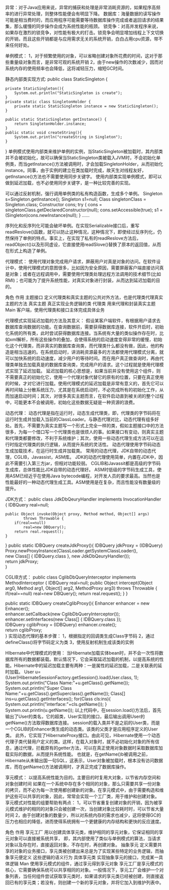 异常：对于Java应用来说，异常的捕获和处理是非常消耗资源的，如果程序高频率的进行异常处理，则整体性能便会有明显下降。
数据库：海量数据的读写操作可能是相当费时的，而应用程序可能需要等待数据库操作完成或者返回请求的结果集，那么缓慢的同步操作会成为系统性能的瓶颈。
锁竞争：对高并发程序来说，如果存在激烈的锁竞争，对性能有极大的打击。锁竞争会明显增加线程上下文切换的开销，而且这些开销都是与应用需求无关的系统开销，白白占用cpu资源，带不来任何好处。

单例模式：
1，对于频繁使用的对象，可以省略创建对象所花费的时间，这对于那些重量级对象而言，是非常可观的系统开销
2，由于new操作的次数减少，因而对系统内存的使用频率也会降低，这将减轻压力，缩短GC时间。

静态内部类实现方式:
public class StaticSingleton {

	private StaticSingleton(){
		System.out.println("StaticSingleton is create");
	}
	private static class SingletonHolder {
		private static StaticSingleton instance = new StaticSingleton();
	}

	public static StaticSingleton getInstance() {
		return SingletonHolder.instance;
	}
	public static void createString(){
		System.out.println("createString in Singleton");
	}
}
单例模式使用内部类来维护单例的实例，当StaticSingleton被加载时，其内部类并不会被初始化，故可以确保当StaticSingleton类被载入JVM时，不会初始化单例类，而当getInstance()方法被调用时，才会加载SingletonHolder，从而初始化instance。同事，由于实例的建立在类加载时完成，故天生对线程友好，getInstance()方法也不需要使用同步关键字。
使用内部类实现单例模式，即可以做到延迟加载，也不必使用同步关键字，是一种比较完善的实现。

可以通过反射机制，强行调用单例类的私有构造函数，生成多个单例。
Singleton s=Singleton.getInstance();
		Singleton s1=null;
		Class singletonClass = Singleton.class;
		Constructor cons;
		try {
			cons = singletonClass.getDeclaredConstructor(null);
			cons.setAccessible(true);
			s1 = (Singleton)cons.newInstance(null);
		}
    ......

序列化和反序列化可能会破坏单例。在实现Serializable接口后，重写readReslove()函数，就可以防止这种情况，这种情况下，即使经过反序列化，仍然保持了单例的特点。事实上，在实现了私有的readReslove方法后，readObject()以及形同虚设，它直接使用readSlove()替换了原本的返回值，从而在形式上构造了单例。

代理模式：
使用代理对象完成用户请求，屏蔽用户对真是对象的访问。在软件设计中，使用代理模式的意图很多，比如因为安全原因，需要屏蔽客户端直接访问真是对象；或者在远程调用中，需要使用代理类处理远程方法调用的技术细节(比如RMI)；也可能为了提升系统性能，对真实对象进行封装，从而达到延迟加载的目的。

角色               作用
主题接口      定义代理类和真实主题的公共对外方法，也是代理类代理真实主题的方法
真实主题      真正实现业务逻辑的类
代理类        用来代理和封装真实主题
Main         客户端，使用代理类和接口主体完成具体业务

代理模式实现延迟加载的方法及其意义：
假设某客户端软件，有根据用户请求去数据库查询数据的功能。在查询数据前，需要获得数据库连接，软件开启时，初始化系统的所有类，此时尝试获得数据库连接。当系统有大量的类似操作存在时，比如xml解析，所有这些操作的叠加，会使得系统的启动速度变得非常的缓慢，初始化这个代理类，而非真实的数据库查询类，而代理类什么都没有做，因此，他的构造是相当迅速的。在系统启动时，讲消耗资源最多的方法都使用代理模式分离，就可以加快系统的启动速度，减少用户的等待时间。而在用户真正做查询时，再由代理类单独去加载真是的数据库查询类，完成用户的请求。这个过程就是使用代理模式实现了延迟加载。
延迟加载的核心思想是，如果当前并没有使用这个组件，则不需要真正的初始化它，使用一个代理对象代替它的原有的位置，只要在真正使用的时候，才对它进行加载。使用代理模式的延迟加载是非常有意义的，首先它可以再时间轴上分散系统压力，尤其是在系统启动时，不必完成所有的初始化工作，从而加速启动时间；其次，对很多真实主题而言，在软件启动直到被关闭的整个过程中，可能更本不会被调用，初始化这些数据无疑是一种资源的浪费。

动态代理：
动态代理是指在运行时，动态生成代理类，即，代理类的字节码将在运行时生成并加载入当前的ClassLoader。与静态代理对比，动态代理有组多好处。首先，不需要为真实主题写一个形式上完全一样的类，假如主题接口中的方法很多，为每一个借口写一个代理类也是很烦人的事。如果接口有变动，则真实主题和代理类都要修改，不利于系统维护；其次，使用一些动态代理生成方法可以在运行时指定代理类的执行逻辑，从而提升系统的灵活性。
动态代理使用字节码动态生成加载技术，在运行时生成并加载类。
常用的动态代理，JDK自带的动态代理，CGLIB，Javassist，ASM库。
JDK的动态代理使用简单，内置在JDK中，因此不需要引入第三方jar，但相对功能较弱。
CGLIB和Javassit都是高级的字节码生成库，总体性能比JDK自带的动态代理好。
ASM时低级的字节码生成工具，使用ASM已经近乎在使用Java bytecode编程，对开发人员的要求最高。当然也是性能最好的一种动态代理生成工具。ASM使用是在复杂，而且性能没有数量级的提升。

JDK方式：
public class JdkDbQeuryHandler implements InvocationHandler {
	IDBQuery real=null;

	public Object invoke(Object proxy, Method method, Object[] args)
			throws Throwable {
		if(real==null)
			real=new DBQuery();
		return real.request();
	}
}
public static IDBQuery createJdkProxy(){
		IDBQuery jdkProxy = (IDBQuery) Proxy.newProxyInstance(ClassLoader.getSystemClassLoader(),  
	                new Class[] { IDBQuery.class }, new JdkDbQeuryHandler());  
	        return jdkProxy;  
	}

CGLIB方式：
public class CglibDbQueryInterceptor implements MethodInterceptor {
	IDBQuery real=null;
	public Object intercept(Object arg0, Method arg1, Object[] arg2,
			MethodProxy arg3) throws Throwable {
		if(real==null)
			real=new DBQuery();
		return real.request();
	}
}

public static IDBQuery createCglibProxy(){
      Enhancer enhancer = new Enhancer();  
      enhancer.setCallback(new CglibDbQueryInterceptor());  
      enhancer.setInterfaces(new Class[] { IDBQuery.class });  
      IDBQuery cglibProxy = (IDBQuery) enhancer.create();  
      return cglibProxy;  
}
实现动态代理的基本步骤：
1，根据指定的回调类生成Class字节码
2，通过defineClass()将字节码定义为类
3，使用反射机制生成该类的实例

HIbernate中代理模式的使用：
当Hibernate加载实体bean时，并不会一次性将数据库所有的数据都装载。默认情况下，它会采取延迟加载的机制，以提高系统的性能。Hibernate中的延迟加载主要有两种：一是属性的延迟加载，二是关联表的延时加载。
User u=(User)HibernateSessionFactory.getSession().load(User.class, 1);
System.out.println("Class Name:"+u.getClass().getName());
System.out.println("Super Class Name:"+u.getClass().getSuperclass().getName());
Class[] ins=u.getClass().getInterfaces();
for(Class cls:ins){
	System.out.println("interface:"+cls.getName());
}
System.out.println(u.getName());
以上代码中，在session.load()方法后，首先输出了User的类名，它的超类，User实现的接口，最后输出调用User的getName()方法取得数据库连接。
session的载入类并不是之前的User类，而是一个CGLIB的Enhancer类生成的动态类。该类的父类才是应用程序定义的User类。
此外，它实现了HibernateProxy接口。由此可见，Hibernate使用一个动态代理子类代替用户定义的类。这样，在载入对象时，就不必初始化对象的所有信息，通过代理，拦截原有的getter方法，可以在真正使用对象数据时采取数据库加载实际的数据，从而提升系统性能。
也就是，在getName()b被调用之前，Hibernate从未输出国一句SQL，这表示，User对象被加载时，根本没有访问数据库，而在getName()方法被调用时，才真正完成了数据库操作。

享元模式： 以提高系统性能为目的。主要目的时复用大对象，以节省内存空间和对象创建时间
如果在一个系统中存在多个相同的对象，那么只需要共享一份对象的拷贝，而不必为每一次使用都创建新的对象。在享元模式中，由于需要构造和维护这些可以共享的对象，因此，常常会实现一个工厂类，用于维护和创建对象。
享元模式对性能的组要帮助有两点：
1，可以节省重复创建对象的开销，因为被享元模式维护的相同的对象只会被创建一次，当创建对象比较耗时时，可以节省大量时间
2，由于创建对象的数量少，所以对系统内存的需求也减少，这将使得GC的压力也相应的降低，进而使得系统拥有一个更健康的内存结构和更快的反应速度。

角色              作用
享元工厂        用以创建具体享元类，维护相同的享元对象，它保证相同的享元对象可以直接被系统共享，
               即，其内部使用了类似与单例模式的算法，当请求对象以及存在时，直接返回对象，不存在时，再创建对象。
抽象享元        定义需要共享的对象的业务接口，享元类被创建出来总是为了实现某些特定的业务逻辑，而抽象享元便定义
               这些逻辑的语义行为
具体享元类      实现抽象享元的接口，完成某一具体逻辑
Man           使用享元模式的组件，通过享元得到享元对象
享元工厂是享元模式的核心，它需要确保系统可以共享相同的对象。一般情况下，享元工厂会维护一个对象列表，当任何组件尝试获取享元类时，如果请求的享元类已经被创建，则直接返回已有的享元类；若没有，则创建一个新的享元对象，并将它加入到维护列表中。
